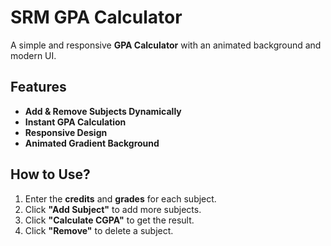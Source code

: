 # SRM GPA Calculator

A simple and responsive **GPA Calculator** with an animated background and modern UI.  

## Features
- **Add & Remove Subjects Dynamically**
- **Instant GPA Calculation**
- **Responsive Design**
- **Animated Gradient Background**


## How to Use?
1. Enter the **credits** and **grades** for each subject.
2. Click **"Add Subject"** to add more subjects.
3. Click **"Calculate CGPA"** to get the result.
4. Click **"Remove"** to delete a subject.

